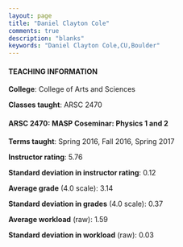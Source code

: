 ```yaml
---
layout: page
title: "Daniel Clayton Cole" 
comments: true
description: "blanks"
keywords: "Daniel Clayton Cole,CU,Boulder"
---
```

<head>
<script src="https://ajax.googleapis.com/ajax/libs/jquery/2.1.3/jquery.min.js"></script>
<script src="https://dl.dropboxusercontent.com/s/pc42nxpaw1ea4o9/highcharts.js?dl=0"></script>
<!-- <script src="../assets/js/highcharts.js"></script> -->
<style type="text/css">@font-face {
	font-family: "Bebas Neue";
	src: url(https://www.filehosting.org/file/details/544349/BebasNeue Regular.otf) format("opentype");
	}
	h1.Bebas { 
		font-family: "Bebas Neue", Verdana, Tahoma;
	}
</style>
</head>
	   
#### TEACHING INFORMATION

**College**: College of Arts and Sciences

**Classes taught**: ARSC 2470

#### ARSC 2470: MASP Coseminar: Physics 1 and 2

**Terms taught**: Spring 2016, Fall 2016, Spring 2017

**Instructor rating**: 5.76

**Standard deviation in instructor rating**: 0.12

**Average grade** (4.0 scale): 3.14

**Standard deviation in grades** (4.0 scale): 0.37

**Average workload** (raw): 1.59

**Standard deviation in workload** (raw): 0.03

